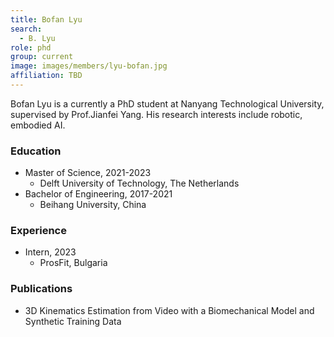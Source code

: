 ```yaml
---
title: Bofan Lyu
search:
  - B. Lyu
role: phd
group: current
image: images/members/lyu-bofan.jpg
affiliation: TBD
---
```


Bofan Lyu is a currently a PhD student at Nanyang Technological University, supervised by Prof.Jianfei Yang. His research interests include robotic, embodied AI.
 
### Education
- Master of Science, 2021-2023
  - Delft University of Technology, The Netherlands
- Bachelor of Engineering, 2017-2021
  - Beihang University, China

### Experience
- Intern, 2023
  - ProsFit, Bulgaria

### Publications
- 3D Kinematics Estimation from Video with a Biomechanical Model and Synthetic Training Data